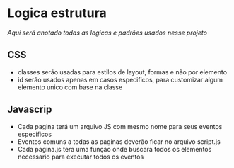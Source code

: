 # Logica estrutura
*Aqui será anotado todas as logicas e padrões usados nesse projeto*

## CSS
- classes serão usadas para estilos de layout, formas e não por elemento
- id serão usados apenas em casos especificos, para customizar algum elemento unico com base na classe

## Javascrip 
- Cada pagina terá um arquivo JS com mesmo nome para seus eventos especificos
- Eventos comuns a todas as paginas deverão ficar no arquivo script.js
- Cada pagina.js tera uma função onde buscara todos os elementos necessario para executar todos os eventos